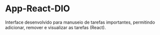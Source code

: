 # App-React-DIO
Interface desenvolvido para manuseio de tarefas importantes, permitindo adicionar, remover e visualizar as tarefas (React).
